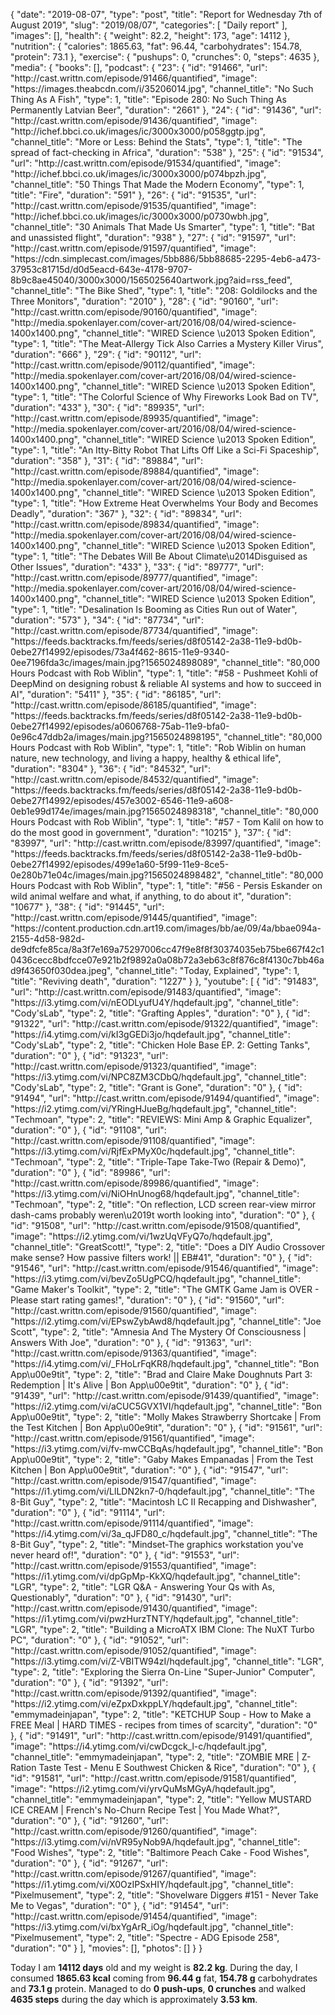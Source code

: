 {
    "date": "2019-08-07",
    "type": "post",
    "title": "Report for Wednesday 7th of August 2019",
    "slug": "2019\/08\/07",
    "categories": [
        "Daily report"
    ],
    "images": [],
    "health": {
        "weight": 82.2,
        "height": 173,
        "age": 14112
    },
    "nutrition": {
        "calories": 1865.63,
        "fat": 96.44,
        "carbohydrates": 154.78,
        "protein": 73.1
    },
    "exercise": {
        "pushups": 0,
        "crunches": 0,
        "steps": 4635
    },
    "media": {
        "books": [],
        "podcast": {
            "23": {
                "id": "91466",
                "url": "http:\/\/cast.writtn.com\/episode\/91466\/quantified",
                "image": "https:\/\/images.theabcdn.com\/i\/35206014.jpg",
                "channel_title": "No Such Thing As A Fish",
                "type": 1,
                "title": "Episode 280: No Such Thing As Permanently Latvian Beer",
                "duration": "2661"
            },
            "24": {
                "id": "91436",
                "url": "http:\/\/cast.writtn.com\/episode\/91436\/quantified",
                "image": "http:\/\/ichef.bbci.co.uk\/images\/ic\/3000x3000\/p058ggtp.jpg",
                "channel_title": "More or Less: Behind the Stats",
                "type": 1,
                "title": "The spread of fact-checking in Africa",
                "duration": "538"
            },
            "25": {
                "id": "91534",
                "url": "http:\/\/cast.writtn.com\/episode\/91534\/quantified",
                "image": "http:\/\/ichef.bbci.co.uk\/images\/ic\/3000x3000\/p074bpzh.jpg",
                "channel_title": "50 Things That Made the Modern Economy",
                "type": 1,
                "title": "Fire",
                "duration": "591"
            },
            "26": {
                "id": "91535",
                "url": "http:\/\/cast.writtn.com\/episode\/91535\/quantified",
                "image": "http:\/\/ichef.bbci.co.uk\/images\/ic\/3000x3000\/p0730wbh.jpg",
                "channel_title": "30 Animals That Made Us Smarter",
                "type": 1,
                "title": "Bat and unassisted flight",
                "duration": "938"
            },
            "27": {
                "id": "91597",
                "url": "http:\/\/cast.writtn.com\/episode\/91597\/quantified",
                "image": "https:\/\/cdn.simplecast.com\/images\/5bb886\/5bb88685-2295-4eb6-a473-37953c81715d\/d0d5eacd-643e-4178-9707-8b9c8ae45040\/3000x3000\/1565025640artwork.jpg?aid=rss_feed",
                "channel_title": "The Bike Shed",
                "type": 1,
                "title": "208: Goldilocks and the Three Monitors",
                "duration": "2010"
            },
            "28": {
                "id": "90160",
                "url": "http:\/\/cast.writtn.com\/episode\/90160\/quantified",
                "image": "http:\/\/media.spokenlayer.com\/cover-art\/2016\/08\/04\/wired-science-1400x1400.png",
                "channel_title": "WIRED Science \u2013 Spoken Edition",
                "type": 1,
                "title": "The Meat-Allergy Tick Also Carries a Mystery Killer Virus",
                "duration": "666"
            },
            "29": {
                "id": "90112",
                "url": "http:\/\/cast.writtn.com\/episode\/90112\/quantified",
                "image": "http:\/\/media.spokenlayer.com\/cover-art\/2016\/08\/04\/wired-science-1400x1400.png",
                "channel_title": "WIRED Science \u2013 Spoken Edition",
                "type": 1,
                "title": "The Colorful Science of Why Fireworks Look Bad on TV",
                "duration": "433"
            },
            "30": {
                "id": "89935",
                "url": "http:\/\/cast.writtn.com\/episode\/89935\/quantified",
                "image": "http:\/\/media.spokenlayer.com\/cover-art\/2016\/08\/04\/wired-science-1400x1400.png",
                "channel_title": "WIRED Science \u2013 Spoken Edition",
                "type": 1,
                "title": "An Itty-Bitty Robot That Lifts Off Like a Sci-Fi Spaceship",
                "duration": "358"
            },
            "31": {
                "id": "89884",
                "url": "http:\/\/cast.writtn.com\/episode\/89884\/quantified",
                "image": "http:\/\/media.spokenlayer.com\/cover-art\/2016\/08\/04\/wired-science-1400x1400.png",
                "channel_title": "WIRED Science \u2013 Spoken Edition",
                "type": 1,
                "title": "How Extreme Heat Overwhelms Your Body and Becomes Deadly",
                "duration": "367"
            },
            "32": {
                "id": "89834",
                "url": "http:\/\/cast.writtn.com\/episode\/89834\/quantified",
                "image": "http:\/\/media.spokenlayer.com\/cover-art\/2016\/08\/04\/wired-science-1400x1400.png",
                "channel_title": "WIRED Science \u2013 Spoken Edition",
                "type": 1,
                "title": "The Debates Will Be About Climate\u2014Disguised as Other Issues",
                "duration": "433"
            },
            "33": {
                "id": "89777",
                "url": "http:\/\/cast.writtn.com\/episode\/89777\/quantified",
                "image": "http:\/\/media.spokenlayer.com\/cover-art\/2016\/08\/04\/wired-science-1400x1400.png",
                "channel_title": "WIRED Science \u2013 Spoken Edition",
                "type": 1,
                "title": "Desalination Is Booming as Cities Run out of Water",
                "duration": "573"
            },
            "34": {
                "id": "87734",
                "url": "http:\/\/cast.writtn.com\/episode\/87734\/quantified",
                "image": "https:\/\/feeds.backtracks.fm\/feeds\/series\/d8f05142-2a38-11e9-bd0b-0ebe27f14992\/episodes\/73a4f462-8615-11e9-9340-0ee7196fda3c\/images\/main.jpg?1565024898089",
                "channel_title": "80,000 Hours Podcast with Rob Wiblin",
                "type": 1,
                "title": "#58 - Pushmeet Kohli of DeepMind on designing robust & reliable AI systems and how to succeed in AI",
                "duration": "5411"
            },
            "35": {
                "id": "86185",
                "url": "http:\/\/cast.writtn.com\/episode\/86185\/quantified",
                "image": "https:\/\/feeds.backtracks.fm\/feeds\/series\/d8f05142-2a38-11e9-bd0b-0ebe27f14992\/episodes\/a0606768-75ab-11e9-bfa0-0e96c47ddb2a\/images\/main.jpg?1565024898195",
                "channel_title": "80,000 Hours Podcast with Rob Wiblin",
                "type": 1,
                "title": "Rob Wiblin on human nature, new technology, and living a happy, healthy & ethical life",
                "duration": "8304"
            },
            "36": {
                "id": "84532",
                "url": "http:\/\/cast.writtn.com\/episode\/84532\/quantified",
                "image": "https:\/\/feeds.backtracks.fm\/feeds\/series\/d8f05142-2a38-11e9-bd0b-0ebe27f14992\/episodes\/457e3002-6546-11e9-a608-0eb1e99d174e\/images\/main.jpg?1565024898318",
                "channel_title": "80,000 Hours Podcast with Rob Wiblin",
                "type": 1,
                "title": "#57 - Tom Kalil on how to do the most good in government",
                "duration": "10215"
            },
            "37": {
                "id": "83997",
                "url": "http:\/\/cast.writtn.com\/episode\/83997\/quantified",
                "image": "https:\/\/feeds.backtracks.fm\/feeds\/series\/d8f05142-2a38-11e9-bd0b-0ebe27f14992\/episodes\/499e1a60-5f99-11e9-8ce5-0e280b71e04c\/images\/main.jpg?1565024898482",
                "channel_title": "80,000 Hours Podcast with Rob Wiblin",
                "type": 1,
                "title": "#56 - Persis Eskander on wild animal welfare and what, if anything, to do about it",
                "duration": "10677"
            },
            "38": {
                "id": "91445",
                "url": "http:\/\/cast.writtn.com\/episode\/91445\/quantified",
                "image": "https:\/\/content.production.cdn.art19.com\/images\/bb\/ae\/09\/4a\/bbae094a-2155-4d58-982d-de9dfcfe85ca\/8a3f7e169a75297006cc47f9e8f8f30374035eb75be667f42c10436cecc8bdfcce07e921b2f9892a0a08b72a3eb63c8f876c8f4130c7bb46ad9f43650f030dea.jpeg",
                "channel_title": "Today, Explained",
                "type": 1,
                "title": "Reviving death",
                "duration": "1227"
            }
        },
        "youtube": [
            {
                "id": "91483",
                "url": "http:\/\/cast.writtn.com\/episode\/91483\/quantified",
                "image": "https:\/\/i3.ytimg.com\/vi\/nEODLyufU4Y\/hqdefault.jpg",
                "channel_title": "Cody'sLab",
                "type": 2,
                "title": "Grafting Apples",
                "duration": "0"
            },
            {
                "id": "91322",
                "url": "http:\/\/cast.writtn.com\/episode\/91322\/quantified",
                "image": "https:\/\/i4.ytimg.com\/vi\/kI3gGEDi3jo\/hqdefault.jpg",
                "channel_title": "Cody'sLab",
                "type": 2,
                "title": "Chicken Hole Base EP. 2: Getting Tanks",
                "duration": "0"
            },
            {
                "id": "91323",
                "url": "http:\/\/cast.writtn.com\/episode\/91323\/quantified",
                "image": "https:\/\/i3.ytimg.com\/vi\/NPC8ZM3CDbQ\/hqdefault.jpg",
                "channel_title": "Cody'sLab",
                "type": 2,
                "title": "Grant is Gone",
                "duration": "0"
            },
            {
                "id": "91494",
                "url": "http:\/\/cast.writtn.com\/episode\/91494\/quantified",
                "image": "https:\/\/i2.ytimg.com\/vi\/YRingHJueBg\/hqdefault.jpg",
                "channel_title": "Techmoan",
                "type": 2,
                "title": "REVIEWS: Mini Amp & Graphic Equalizer",
                "duration": "0"
            },
            {
                "id": "91108",
                "url": "http:\/\/cast.writtn.com\/episode\/91108\/quantified",
                "image": "https:\/\/i3.ytimg.com\/vi\/RjfExPMyX0c\/hqdefault.jpg",
                "channel_title": "Techmoan",
                "type": 2,
                "title": "Triple-Tape Take-Two (Repair & Demo)",
                "duration": "0"
            },
            {
                "id": "89986",
                "url": "http:\/\/cast.writtn.com\/episode\/89986\/quantified",
                "image": "https:\/\/i3.ytimg.com\/vi\/NiOHnUnog68\/hqdefault.jpg",
                "channel_title": "Techmoan",
                "type": 2,
                "title": "On reflection, LCD screen rear-view mirror dash-cams probably weren\u2019t worth looking into",
                "duration": "0"
            },
            {
                "id": "91508",
                "url": "http:\/\/cast.writtn.com\/episode\/91508\/quantified",
                "image": "https:\/\/i2.ytimg.com\/vi\/1wzUqVFyQ7o\/hqdefault.jpg",
                "channel_title": "GreatScott!",
                "type": 2,
                "title": "Does a DIY Audio Crossover make sense? How passive filters work! || EB#41",
                "duration": "0"
            },
            {
                "id": "91546",
                "url": "http:\/\/cast.writtn.com\/episode\/91546\/quantified",
                "image": "https:\/\/i3.ytimg.com\/vi\/bevZo5UgPCQ\/hqdefault.jpg",
                "channel_title": "Game Maker's Toolkit",
                "type": 2,
                "title": "The GMTK Game Jam is OVER - Please start rating games!",
                "duration": "0"
            },
            {
                "id": "91560",
                "url": "http:\/\/cast.writtn.com\/episode\/91560\/quantified",
                "image": "https:\/\/i2.ytimg.com\/vi\/EPswZybAwd8\/hqdefault.jpg",
                "channel_title": "Joe Scott",
                "type": 2,
                "title": "Amnesia And The Mystery Of Consciousness | Answers With Joe",
                "duration": "0"
            },
            {
                "id": "91363",
                "url": "http:\/\/cast.writtn.com\/episode\/91363\/quantified",
                "image": "https:\/\/i4.ytimg.com\/vi\/_FHoLrFqKR8\/hqdefault.jpg",
                "channel_title": "Bon App\u00e9tit",
                "type": 2,
                "title": "Brad and Claire Make Doughnuts Part 3: Redemption | It's Alive | Bon App\u00e9tit",
                "duration": "0"
            },
            {
                "id": "91439",
                "url": "http:\/\/cast.writtn.com\/episode\/91439\/quantified",
                "image": "https:\/\/i2.ytimg.com\/vi\/aCUC5GVX1VI\/hqdefault.jpg",
                "channel_title": "Bon App\u00e9tit",
                "type": 2,
                "title": "Molly Makes Strawberry Shortcake | From the Test Kitchen | Bon App\u00e9tit",
                "duration": "0"
            },
            {
                "id": "91561",
                "url": "http:\/\/cast.writtn.com\/episode\/91561\/quantified",
                "image": "https:\/\/i3.ytimg.com\/vi\/fv-mwCCBqAs\/hqdefault.jpg",
                "channel_title": "Bon App\u00e9tit",
                "type": 2,
                "title": "Gaby Makes Empanadas | From the Test Kitchen | Bon App\u00e9tit",
                "duration": "0"
            },
            {
                "id": "91547",
                "url": "http:\/\/cast.writtn.com\/episode\/91547\/quantified",
                "image": "https:\/\/i1.ytimg.com\/vi\/LlLDN2kn7-0\/hqdefault.jpg",
                "channel_title": "The 8-Bit Guy",
                "type": 2,
                "title": "Macintosh LC II Recapping and Dishwasher",
                "duration": "0"
            },
            {
                "id": "91114",
                "url": "http:\/\/cast.writtn.com\/episode\/91114\/quantified",
                "image": "https:\/\/i4.ytimg.com\/vi\/3a_qJFD80_c\/hqdefault.jpg",
                "channel_title": "The 8-Bit Guy",
                "type": 2,
                "title": "Mindset-The graphics workstation you've never heard of!",
                "duration": "0"
            },
            {
                "id": "91553",
                "url": "http:\/\/cast.writtn.com\/episode\/91553\/quantified",
                "image": "https:\/\/i1.ytimg.com\/vi\/dpGpMp-KkXQ\/hqdefault.jpg",
                "channel_title": "LGR",
                "type": 2,
                "title": "LGR Q&A - Answering Your Qs with As, Questionably",
                "duration": "0"
            },
            {
                "id": "91430",
                "url": "http:\/\/cast.writtn.com\/episode\/91430\/quantified",
                "image": "https:\/\/i1.ytimg.com\/vi\/pwzHurzTNTY\/hqdefault.jpg",
                "channel_title": "LGR",
                "type": 2,
                "title": "Building a MicroATX IBM Clone: The NuXT Turbo PC",
                "duration": "0"
            },
            {
                "id": "91052",
                "url": "http:\/\/cast.writtn.com\/episode\/91052\/quantified",
                "image": "https:\/\/i3.ytimg.com\/vi\/Z-VBITW94zI\/hqdefault.jpg",
                "channel_title": "LGR",
                "type": 2,
                "title": "Exploring the Sierra On-Line \"Super-Junior\" Computer",
                "duration": "0"
            },
            {
                "id": "91392",
                "url": "http:\/\/cast.writtn.com\/episode\/91392\/quantified",
                "image": "https:\/\/i2.ytimg.com\/vi\/eZpxDxkppLY\/hqdefault.jpg",
                "channel_title": "emmymadeinjapan",
                "type": 2,
                "title": "KETCHUP Soup - How to Make a FREE Meal | HARD TIMES - recipes from times of scarcity",
                "duration": "0"
            },
            {
                "id": "91491",
                "url": "http:\/\/cast.writtn.com\/episode\/91491\/quantified",
                "image": "https:\/\/i4.ytimg.com\/vi\/cwDcgck_l-c\/hqdefault.jpg",
                "channel_title": "emmymadeinjapan",
                "type": 2,
                "title": "ZOMBIE MRE | Z-Ration Taste Test - Menu E Southwest Chicken & Rice",
                "duration": "0"
            },
            {
                "id": "91581",
                "url": "http:\/\/cast.writtn.com\/episode\/91581\/quantified",
                "image": "https:\/\/i2.ytimg.com\/vi\/yrvQuMsMGyA\/hqdefault.jpg",
                "channel_title": "emmymadeinjapan",
                "type": 2,
                "title": "Yellow MUSTARD ICE CREAM | French's No-Churn Recipe Test | You Made What?",
                "duration": "0"
            },
            {
                "id": "91260",
                "url": "http:\/\/cast.writtn.com\/episode\/91260\/quantified",
                "image": "https:\/\/i3.ytimg.com\/vi\/nVR95yNob9A\/hqdefault.jpg",
                "channel_title": "Food Wishes",
                "type": 2,
                "title": "Baltimore Peach Cake - Food Wishes",
                "duration": "0"
            },
            {
                "id": "91267",
                "url": "http:\/\/cast.writtn.com\/episode\/91267\/quantified",
                "image": "https:\/\/i1.ytimg.com\/vi\/X0OzIPSxHIY\/hqdefault.jpg",
                "channel_title": "Pixelmusement",
                "type": 2,
                "title": "Shovelware Diggers #151 - Never Take Me to Vegas",
                "duration": "0"
            },
            {
                "id": "91454",
                "url": "http:\/\/cast.writtn.com\/episode\/91454\/quantified",
                "image": "https:\/\/i3.ytimg.com\/vi\/bxYgArR_iOg\/hqdefault.jpg",
                "channel_title": "Pixelmusement",
                "type": 2,
                "title": "Spectre - ADG Episode 258",
                "duration": "0"
            }
        ],
        "movies": [],
        "photos": []
    }
}

Today I am <strong>14112 days</strong> old and my weight is <strong>82.2 kg</strong>. During the day, I consumed <strong>1865.63 kcal</strong> coming from <strong>96.44 g</strong> fat, <strong>154.78 g</strong> carbohydrates and <strong>73.1 g</strong> protein. Managed to do <strong>0 push-ups</strong>, <strong>0 crunches</strong> and walked <strong>4635 steps</strong> during the day which is approximately <strong>3.53 km</strong>.